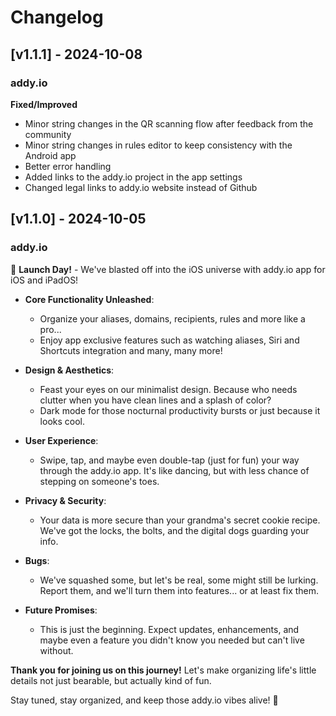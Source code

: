 # Changelog

## [v1.1.1] - 2024-10-08

### addy.io

**Fixed/Improved**
- Minor string changes in the QR scanning flow after feedback from the community
- Minor string changes in rules editor to keep consistency with the Android app
- Better error handling
- Added links to the addy.io project in the app settings
- Changed legal links to addy.io website instead of Github

## [v1.1.0] - 2024-10-05

### addy.io

🚀 **Launch Day!** - We've blasted off into the iOS universe with addy.io app for iOS and iPadOS!

- **Core Functionality Unleashed**: 
  - Organize your aliases, domains, recipients, rules and more like a pro...
  - Enjoy app exclusive features such as watching aliases, Siri and Shortcuts integration and many, many more!

- **Design & Aesthetics**: 
  - Feast your eyes on our minimalist design. Because who needs clutter when you have clean lines and a splash of color?
  - Dark mode for those nocturnal productivity bursts or just because it looks cool.

- **User Experience**: 
  - Swipe, tap, and maybe even double-tap (just for fun) your way through the addy.io app. It's like dancing, but with less chance of stepping on someone's toes.
  
- **Privacy & Security**: 
  - Your data is more secure than your grandma's secret cookie recipe. We've got the locks, the bolts, and the digital dogs guarding your info.

- **Bugs**: 
  - We've squashed some, but let's be real, some might still be lurking. Report them, and we'll turn them into features... or at least fix them.

- **Future Promises**: 
  - This is just the beginning. Expect updates, enhancements, and maybe even a feature you didn't know you needed but can't live without.

**Thank you for joining us on this journey!** Let's make organizing life's little details not just bearable, but actually kind of fun. 

Stay tuned, stay organized, and keep those addy.io vibes alive! 🌟
